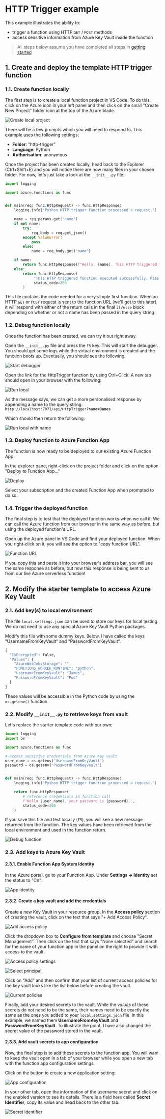 # HTTP Trigger example
This example illustrates the ability to:
* trigger a function using HTTP `GET` / `POST` methods
* access sensitive information from Azure Key Vault inside the function

> All steps below assume you have completed all steps in [getting started](https://github.com/James-Leslie/azure-functions#0-getting-started)

## 1. Create and deploy the template HTTP trigger function

### 1.1. Create function locally
The first step is to create a local function project in VS Code. To do this, click on the Azure icon in your left panel and then click on the small "Create New Project" folder icon at the top of the Azure blade.

![Create local project](https://github.com/James-Leslie/azure-functions/blob/main/images/1.6_create-local.png?raw=true)

There will be a few prompts which you will need to respond to. 
This example uses the following settings:
  * **Folder**: "http-trigger"
  * **Language**: Python
  * **Authorisation**: anonymous

Once the project has been created locally, head back to the Explorer (Ctrl+Shift+E) and you will notice there are now many files in your chosen folder. For now, let's just take a look at the `__init__.py` file:

```python
import logging

import azure.functions as func


def main(req: func.HttpRequest) -> func.HttpResponse:
    logging.info('Python HTTP trigger function processed a request.')

    name = req.params.get('name')
    if not name:
        try:
            req_body = req.get_json()
        except ValueError:
            pass
        else:
            name = req_body.get('name')

    if name:
        return func.HttpResponse(f"Hello, {name}. This HTTP triggered function executed successfully.")
    else:
        return func.HttpResponse(
             "This HTTP triggered function executed successfully. Pass a name in the query string or in the request body for a personalized response.",
             status_code=200
        )
```

This file contains the code needed for a very simple first function. When an HTTP `GET` or `POST` request is sent to the function URL (we'll get to this later), it will respond with either of the return calls in the final `if/else` block depending on whether or not a name has been passed in the query string.

### 1.2. Debug function locally
Once the function has been created, we can try it out right away.

Open the `__init__.py` file and press the `F5` key. This will start the debugger. You should get some logs while the virtual environment is created and the function boots up. Eventually, you should see the following:

![Start debugger](https://github.com/James-Leslie/azure-functions/blob/main/images/1.7_debug-local.png?raw=true)

Open the link for the HttpTrigger function by using Ctrl+Click. A new tab should open in your browser with the following:

![Run local](https://github.com/James-Leslie/azure-functions/blob/main/images/1.8_run-local.png?raw=true)

As the message says, we can get a more personalised response by appending a name to the query string:
`http://localhost:7071/api/HttpTrigger`**`?name=James`**

Which should then return the following:

![Run local with name](https://github.com/James-Leslie/azure-functions/blob/main/images/1.9_run-local-with-name.png?raw=true)

### 1.3. Deploy function to Azure Function App
The function is now ready to be deployed to our existing Azure Function App.

In the explorer pane, right-click on the project folder and click on the option "Deploy to Function App..."

![Deploy](https://github.com/James-Leslie/azure-functions/blob/main/images/1.10_deploy.png?raw=true)

Select your subscription and the created Function App when prompted to do so.

### 1.4. Trigger the deployed function
The final step is to test that the deployed function works when we call it. We can call the Azure function from our browser in the same way as before, but using the deployed function's URL.

Open up the Azure panel in VS Code and find your deployed function. When you right-click on it, you will see the option to "copy function URL". 

![Function URL](https://github.com/James-Leslie/azure-functions/blob/main/images/1.11_function-url.png?raw=true)

If you copy this and paste it into your browser's address bar, you will see the same response as before, but now this response is being sent to us from our live Azure serverless function!

## 2. Modify the starter template to access Azure Key Vault

### 2.1. Add key(s) to local environment
The file `local.settings.json` can be used to store our keys for local testing. We do not need to use any special Azure Key Vault Python packages.

Modify this file with some dummy keys. Below, I have called the keys "UsernameFromKeyVault" and "PasswordFromKeyVault".

```python
{
  "IsEncrypted": false,
  "Values": {
    "AzureWebJobsStorage": "",
    "FUNCTIONS_WORKER_RUNTIME": "python",
    "UsernameFromKeyVault": "James",
    "PasswordFromKeyVault": "Pwd"
  }
}
```

These values will be accessible in the Python code by using the `os.getenv()` function.

### 2.2. Modify `__init__.py` to retrieve keys from vault
Let's replace the starter template code with our own:

```python
import logging
import os

import azure.functions as func

# access sensitive credentials from Azure Key Vault
user_name = os.getenv('UsernameFromKeyVault')
password = os.getenv('PasswordFromKeyVault')


def main(req: func.HttpRequest) -> func.HttpResponse:
    logging.info('Python HTTP trigger function processed a request.')

    return func.HttpResponse(
        # reference credentials in function call
        f'Hello {user_name}, your password is {password}.',
        status_code=200
    )
```

If you save this file and test locally (`F5`), you will see a new message returned from the function. The key values have been retrieved from the local environment and used in the function return.

![Debug function](https://github.com/James-Leslie/azure-functions/blob/main/images/2.7_debug-function.png?raw=true)

### 2.3. Add keys to Azure Key Vault

#### 2.3.1. Enable Function App System Identity
In the Azure portal, go to your Function App. Under **Settings -> Identity** set the status to "On":

![App identity](https://github.com/James-Leslie/azure-functions/blob/main/images/2.1_app-identity.png?raw=true)

#### 2.3.2. Create a key vault and add the credentials
Create a new Key Vault in your resource group. In the **Access policy** section of creating the vault, click on the text that says "+ Add Access Policy".

![Add access policy](https://github.com/James-Leslie/azure-functions/blob/main/images/2.2_add-access-policy.png?raw=true)

Click the dropdown box to **Configure from template** and choose "Secret Management". Then click on the text that says "None selected" and search for the name of your function app in the panel on the right to provide it with access to the vault.

![Access policy settings](https://github.com/James-Leslie/azure-functions/blob/main/images/2.3_access-policy-settings.png?raw=true)

![Select principal](https://github.com/James-Leslie/azure-functions/blob/main/images/2.4_select-principal.png?raw=true)

Click on "Add" and then confirm that your list of current access policies for the key vault looks like the list below before creating the vault.

![Current policies](https://github.com/James-Leslie/azure-functions/blob/main/images/2.5_current-access-policies.png?raw=true)

Finally, add your desired secrets to the vault. While the _values_ of these secrets do not need to be the same, their names need to be exactly the same as the ones you added to your `local.settings.json` file. In this example, we named them **UsernameFromKeyVault** and **PasswordFromKeyVault**. To illustrate the point, I have also changed the secret value of the password stored in the vault.

#### 2.3.3. Add vault secrets to app configuration
Now, the final step is to add these secrets to the function app. You will want to keep the vault open in a tab of your browser while you open a new tab with the function app configuration settings.

Click on the button to create a new application setting:

![App configuration](https://github.com/James-Leslie/azure-functions/blob/main/images/2.6_app-configuration.png?raw=true)

In your other tab, open the information of the username secret and click on the enabled version to see its details. There is a field here called **Secret Identifier**, copy its value and head back to the other tab.

![Secret identifier](https://github.com/James-Leslie/azure-functions/blob/main/images/2.8_secret-identifier.png?raw=true)
